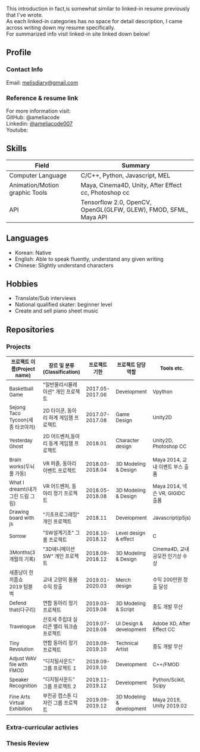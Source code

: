 This introduction in fact,is somewhat similar to linked-in resume previously that I've wrote.  
As each linked-in categories has no space for detail description, I came across writing down my resume specifically.  
For summarized info visit linked-in site linked down below!  

## Profile
### Contact Info
Email: melisdiary@gmail.com

### Reference & resume link
For more information visit:  
GitHub: @ameliacode  
Linkedin: [@ameliacode007](https://www.linkedin.com/in/ameliacode007/)  
Youtube: 

## Skills
|  Field  | Summary | 
|---|---|
| Computer Language |  C/C++,  Python,  Javascript, MEL  |
| Animation/Motion graphic Tools  | Maya, Cinema4D, Unity, After Effect cc, Photoshop cc | 
| API | Tensorflow 2.0, OpenCV, OpenGL(GLFW, GLEW), FMOD, SFML, Maya API  |
 

## Languages
* Korean: Native   
* English: Able to speak fluently, understand any given writing   
* Chinese: Slightly understand characters  


## Hobbies  
* Translate/Sub interviews  
* National qualified skater: beginner level
* Create and sell piano sheet music

## Repositories
### Projects

<table>
  <thead>
    <tr>
      <th><sub>프로젝트 이름(Project name)</sub></th><th><sub>장르 및 분류(Classification)</sub></th>
      <th><sub>프로젝트 기한</sub></th><th><sub>프로젝트 담당 역할</sub></th><th><sub>Tools etc.</sub></th>
    </tr>
  </thead>
   <tr>
      <td><sub> Basketball Game</sub></td>
      <td><sub>"일반물리시뮬레이션" 개인 프로젝트</sub></td>
      <td><sub> 2017.05-2017.06 </sub></td><td><sub>Development</sub></td><td><sub>Vpython</sub></td>
   </tr>
   <tr>
      <td><sub> Sejong Taco Tycoon(세종 타코야끼)</sub></td>
      <td><sub>2D 타이쿤, 동아리 하계 게임잼 프로젝트</sub></td>
      <td><sub> 2017.07-2017.08 </sub></td><td><sub>Game Design</sub></td><td><sub>Unity2D</sub></td>
   </tr>
   <tr>
      <td><sub>Yesterday Ghost</sub></td>
      <td><sub>2D 어드벤처,동아리 동계 게임잼 프로젝트</sub></td>
      <td><sub>2018.01</sub></td><td><sub>Character design</sub></td><td><sub>Unity2D, Photoshop CC</sub></td>
   </tr>
   <tr>
      <td><sub>Brain works(두뇌 풀 가동)</sub></td>
      <td><sub>VR 퍼즐, 동아리 이벤트 프로젝트</sub></td>
      <td><sub>2018.03-2018.04</sub></td><td><sub>3D Modeling & Design</sub></td><td><sub>Maya 2014, 교내 이벤트 부스 출품</sub></td>
   </tr>
   <tr>
      <td><sub>What I dreamt(내가 그린 드림 그림)</sub></td>
      <td><sub>VR 어드벤처, 동아리 정기 프로젝트</sub></td>
      <td><sub>2018.05-2018.08</sub></td><td><sub>3D Modeling & Design</sub></td><td><sub>Maya 2014, 넥슨 VR, GIGIDC 출품</sub></td>
   </tr>
   <tr>
      <td><sub>Drawing board with js</sub></td>
      <td><sub>"기초프로그래밍" 개인 프로젝트</sub></td>
      <td><sub>2018.11</sub></td><td><sub>Development</sub></td><td><sub>Javascript(p5js)</sub></td>
   </tr>
   <tr>
      <td><sub>Sorrow</sub></td>
      <td><sub>"SW설계기초" 그룸 프로젝트</sub></td>
      <td><sub>2018.10-2018.12</sub></td><td><sub>Level design & effect</sub></td><td><sub>C</sub></td>
   </tr> 
   <tr>
      <td><sub>3Months(3개월의 기록)</sub></td>
      <td><sub>"3D애니메이션SW" 개인 프로젝트</sub></td>
      <td><sub>2018.09-2018.12</sub></td><td><sub>3D Modeling & Design</sub></td><td><sub>Cinema4D, 교내 공모전 인기상 수상</sub></td>
   </tr>
   <tr>
      <td><sub>세종냥이 한끼줍쇼 2019 텀블벅</sub></td>
      <td><sub>교내 고양이 돌봄 수익 창출</sub></td>
      <td><sub>2019.01-2020.03</sub></td><td><sub>Merch design</sub></td><td><sub>수익 200만원 창출 달성</sub></td>
   </tr>
   <tr>
      <td><sub>Defend that(다구리)</sub></td>
      <td><sub>연합 동아리 정기 프로젝트</sub></td>
      <td><sub>2019.03-2019.08</sub></td><td><sub>3D Modeling & Script</sub></td><td><sub>중도 개발 무산</sub></td>
   </tr>
   <tr>
      <td><sub>Travelogue</sub></td>
      <td><sub>산호세 주립대 실리콘 밸리 워크숍 프로젝트</sub></td>
      <td><sub>2019.07-2019.08</sub></td><td><sub>UI Design & development</sub></td><td><sub>Adobe XD, After Effect CC</sub></td>
   </tr>
   <tr>
      <td><sub>Tiny Revolution</sub></td>
      <td><sub>연합 동아리 정기 프로젝트</sub></td>
      <td><sub>2019.09-2019.10</sub></td><td><sub>Technical Artist</sub></td><td><sub>중도 개발 무산</sub></td>
   </tr>
   <tr>
      <td><sub> Adjust WAV file with FMOD </sub></td>
      <td><sub>"디지털사운드" 그룹 프로젝트 1</sub></td>
      <td><sub>2019.09-2019.10</sub></td><td><sub>Development</sub></td><td><sub>C++/FMOD</sub></td>
   </tr>
   <tr>
      <td><sub> Speaker Recognition </sub></td>
      <td><sub> "디지털사운드" 그룹 프로젝트 2</sub></td>
      <td><sub>2019.11-2019.12</sub></td><td><sub>Development</sub></td><td><sub>Python/Scikit, Scipy</sub></td>
   </tr>
   <tr>
      <td><sub> Fine Arts Virtual Exhibition </sub></td>
      <td><sub>부전공 캡스톤 디자인 그룹 프로젝트</sub></td>
      <td><sub>2019.09-2019.12</sub></td><td><sub>3D Modeling & development</sub></td><td><sub>Maya 2019, Unity 2019.02 </sub></td>
   </tr>
  </tbody>
</table>


### Extra-curricular activies

### Thesis Review


